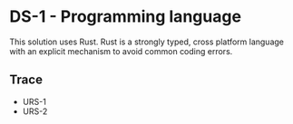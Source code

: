 # DS-1 - Programming language

This solution uses Rust. Rust is a strongly typed,
cross platform language with an explicit mechanism to avoid common coding errors.

## Trace

* URS-1
* URS-2
